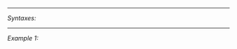 


---
*Syntaxes:*

<!-- [] call `BIN_fnc_initActors` -->

---
*Example 1:*

<!-- 
```sqf
[] call BIN_fnc_initActors;
``` -->